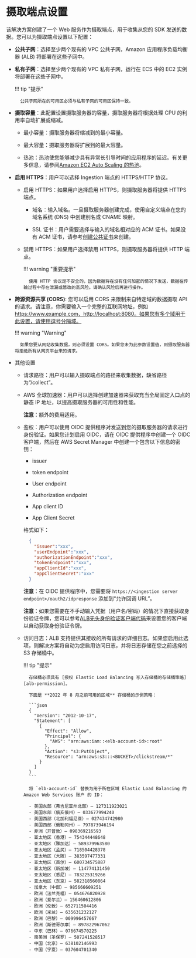 # 摄取端点设置

该解决方案创建了一个 Web 服务作为摄取端点，用于收集从您的 SDK 发送的数据。您可以为摄取端点设置以下配置：

* **公共子网**：选择至少两个现有的 VPC 公共子网，Amazon 应用程序负载均衡器 (ALB) 将部署在这些子网中。

* **私有子网**：选择至少两个现有的 VPC 私有子网，运行在 ECS 中的 EC2 实例将部署在这些子网中。

    !!! tip "提示"

        公共子网所在的可用区必须与私有子网的可用区保持一致。

* **摄取容量**：此配置设置摄取服务器的容量，摄取服务器将根据处理 CPU 的利用率自动扩展或缩减。

    * 最小容量：摄取服务器将缩减到的最小容量。

    * 最大容量：摄取服务器将扩展到的最大容量。

    * 热池：热池使您能够减少具有异常长引导时间的应用程序的延迟。有关更多信息，请参阅[Amazon EC2 Auto Scaling 的热池](https://docs.aws.amazon.com/autoscaling/ec2/userguide/ec2-auto-scaling-warm-pools.html)。

* **启用 HTTPS**：用户可以选择 Ingestion 端点的 HTTPS/HTTP 协议。

    * 启用 HTTPS：如果用户选择启用 HTTPS，则摄取服务器将提供 HTTPS 端点。

        * 域名：输入域名。一旦摄取服务器创建完成，使用自定义端点在您的域名系统 (DNS) 中创建别名或 CNAME 映射。

        * SSL 证书：用户需要选择与输入的域名相对应的 ACM 证书。如果没有 ACM 证书，请参考[创建公共证书](https://docs.aws.amazon.com/acm/latest/userguide/gs-acm-request-public.html)来创建。

    * 禁用 HTTPS：如果用户选择禁用 HTTPS，则摄取服务器将提供 HTTP 端点。

        !!! warning "重要提示"

            使用 HTTP 协议是不安全的，因为数据将在没有任何加密的情况下发送，数据在传输过程中存在泄漏或篡改的高风险。请确认风险后再进行操作。

* **跨源资源共享 (CORS)**: 您可以启用 CORS 来限制来自特定域的数据摄取 API 的请求。请注意，你需要输入一个完整的互联网地址，例如 https://www.example.com、http://localhost:8080。如果您有多个域用于此设置，请使用逗号分隔域。

    !!! warning "Warning"

        如果您要从网站收集数据，则必须设置 CORS。如果您未为此参数设置值，则摄取服务器将拒绝所有从网页平台来的请求。

* 其他设置

    * 请求路径：用户可以输入摄取端点的路径来收集数据，缺省路径为“/collect”。

    * AWS 全球加速器：用户可以选择创建加速器来获取充当全局固定入口点的静态 IP 地址，以提高摄取服务器的可用性和性能。 

      **注意**：额外的费用适用。

    * 鉴权：用户可以使用 OIDC 提供程序对发送到您的摄取服务器的请求进行身份验证。如果您计划启用 OIDC，请在 OIDC 提供程序中创建一个 OIDC 客户端，然后在 AWS Secret Manager 中创建一个包含以下信息的密钥：

        * issuer

        * token endpoint

        * User endpoint

        * Authorization endpoint

        * App client ID

        * App Client Secret

        格式如下：
        ```json
          {
            "issuer":"xxx",
            "userEndpoint":"xxx",
            "authorizationEndpoint":"xxx",
            "tokenEndpoint":"xxx",
            "appClientId":"xxx",
            "appClientSecret":"xxx"
          }
        ```
      **注意**：在 OIDC 提供程序中，您需要将 `https://<ingestion server endpoint>/oauth2/idpresponse` 添加到“允许回调 URL”。

        **注意**：如果您需要在不手动输入凭据（用户名/密码）的情况下直接获取身份验证令牌，您可以参考[ALB无头身份验证客户端代码][alb-headless-authentication-client]来设置您的客户端以自动获取身份验证令牌。   

    * 访问日志：ALB 支持提供其接收的所有请求的详细日志。如果您启用此选项，则解决方案将自动为您启用访问日志，并将日志存储在您之前选择的 S3 存储桶中。

        !!! tip "提示"

            存储桶必须具有 [授权 Elastic Load Balancing 写入存储桶的存储桶策略][alb-permission]。

            下面是 **2022 年 8 月之前可用的区域** 存储桶的示例策略：

            ```json
            {
              "Version": "2012-10-17",
              "Statement": [
                {
                  "Effect": "Allow",
                  "Principal": {
                    "AWS": "arn:aws:iam::<elb-account-id>:root"
                  },
                  "Action": "s3:PutObject",
                  "Resource": "arn:aws:s3:::<BUCKET>/clickstream/*"
                }
              ]
            }
            ```

            将 `elb-account-id` 替换为用于所在区域 Elastic Load Balancing 的 Amazon Web Services 账户 的 ID：

            - 美国东部（弗吉尼亚州北部）– 127311923021
            - 美国东部（俄亥俄州）– 033677994240
            - 美国西部（北加利福尼亚）– 027434742980
            - 美国西部（俄勒冈州）– 797873946194
            - 非洲（开普敦）– 098369216593
            - 亚太地区（香港）– 754344448648
            - 亚太地区（雅加达）– 589379963580
            - 亚太地区（孟买）– 718504428378
            - 亚太地区（大阪）– 383597477331
            - 亚太地区（首尔）– 600734575887
            - 亚太地区（新加坡）– 114774131450
            - 亚太地区（悉尼）– 783225319266
            - 亚太地区（东京）– 582318560864
            - 加拿大（中部）– 985666609251
            - 欧洲（法兰克福）– 054676820928
            - 欧洲（爱尔兰）– 156460612806
            - 欧洲（伦敦）– 652711504416
            - 欧洲（米兰）– 635631232127
            - 欧洲（巴黎）– 009996457667
            - 欧洲（斯德哥尔摩）– 897822967062
            - 中东（巴林）– 076674570225
            - 南美洲（圣保罗）– 507241528517
            - 中国（北京）– 638102146993
            - 中国（宁夏）– 037604701340

<!--
            下面是 **2022 年 8 月或之后可用的区域** 存储桶的示例策略：

            该策略向指定的日志传送服务授予权限。将此策略用于以下区域的可用区和本地区中的负载均衡器：

            - 亚太地区（海得拉巴）
            - 亚太地区（墨尔本）
            - 欧洲（西班牙）
            - 欧洲（苏黎世）
            - 中东（阿联酋）

            ```json
            {
              "Version": "2012-10-17",
              "Statement": [
                {
                  "Effect": "Allow",
                  "Principal": {
                    "Service": "logdelivery.elasticloadbalancing.amazonaws.com"
                  },
                  "Action": "s3:PutObject",
                  "Resource": "arn:aws:s3:::<BUCKET>/clickstream/*"
                }
              ]
            }
            ```
-->

[alb-permission]: https://docs.aws.amazon.com/elasticloadbalancing/latest/application/enable-access-logging.html
[alb-headless-authentication-client]: https://github.com/aws-samples/alb-headless-authentication-client
